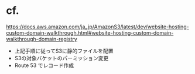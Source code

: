 # cf.
https://docs.aws.amazon.com/ja_jp/AmazonS3/latest/dev/website-hosting-custom-domain-walkthrough.html#website-hosting-custom-domain-walkthrough-domain-registry

- 上記手順に従ってS3に静的ファイルを配置
- S3の対象バケットのパーミッション変更
- Route 53 でレコード作成
